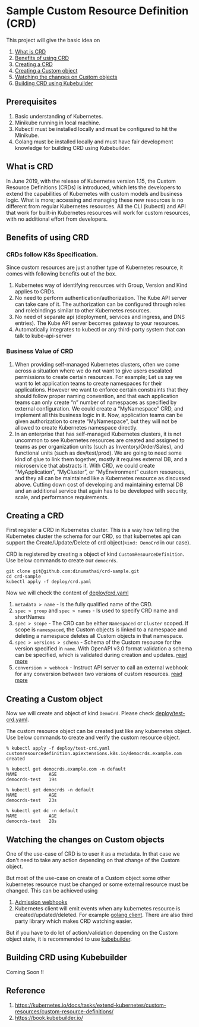 # Sample Custom Resource Definition (CRD)

This project will give the basic idea on 
1. [What is CRD](#what-is-crd)
1. [Benefits of using CRD](#benefits-of-using-crd)
1. [Creating a CRD](#creating-a-crd)
1. [Creating a Custom object](#creating-a-custom-object)
1. [Watching the changes on Custom objects](#watching-the-changes-on-custom-objects)
1. [Building CRD using Kubebuilder](#building-crd-using-kubebuilder)

## Prerequisites
1. Basic understanding of Kubernetes.
1. Minikube running in local machine.
1. Kubectl must be installed locally and must be configured to hit the Minikube.
1. Golang must be installed locally and must have fair development knowledge for building CRD using Kubebuilder.

## What is CRD

In June 2019, with the release of Kubernetes version 1.15, the Custom Resource Definitions (CRDs) is introduced, which lets the developers to extend the capabilities of Kubernetes with custom models and business logic. What is more; accessing and managing these new resources is no different from regular Kubernetes resources. All the CLI (kubectl) and API that work for built-in Kubernetes resources will work for custom resources, with no additional effort from developers.

## Benefits of using CRD

### CRDs follow K8s Specification.

Since custom resources are just another type of Kubernetes resource, it comes with following benefits out of the box.

1. Kubernetes way of identifying resources with Group, Version and Kind applies to CRDs.
1. No need to perform authentication/authorization. The Kube API server can take care of it. The authorization can be configured through roles and rolebindings similar to other Kubernetes resources.
1. No need of separate api (deployment, services and ingress, and DNS entries). The Kube API server becomes gateway to your resources.
1. Automatically integrates to kubectl or any third-party system that can talk to kube-api-server

### Business Value of CRD

1. When providing self-managed Kubernetes clusters, often we come across a situation where we do not want to give users escalated permissions to create certain resources. For example; Let us say we want to let application teams to create namespaces for their applications. However we want to enforce certain constraints that they should follow proper naming convention, and that each application teams can only create “n” number of namespaces as specified by external configuration. We could create a “MyNamespace” CRD, and implement all this business logic in it. Now, application teams can be given authorization to create “MyNamespace”, but they will not be allowed to create Kubernetes namespace directly.
1. In an enterprise that has self-managed Kubernetes clusters, it is not uncommon to see Kubernetes resources are created and assigned to teams as per organization units (such as Inventory/Order/Sales), and functional units (such as dev/test/prod). We are going to need some kind of glue to link them together, mostly it requires external DB, and a microservice that abstracts it. With CRD, we could create “MyApplication”, “MyCluster”, or “MyEnvironment” custom resources, and they all can be maintained like a Kubernetes resource as discussed above. Cutting down cost of developing and maintaining external DB and an additional service that again has to be developed with security, scale, and performance requirements.

## Creating a CRD

First register a CRD in Kubernetes cluster. This is a way how telling the Kubernetes cluster the schema for our CRD, so that kubernetes api can support the Create/Update/Delete of crd object(`kind: DemoCrd` in our case).

CRD is registered by creating a object of kind `CustomResourceDefinition`. Use below commands to create our `democrds`.
```
git clone git@github.com:dinumathai/crd-sample.git
cd crd-sample
kubectl apply -f deploy/crd.yaml
```
Now we will check the content of [deploy/crd.yaml](deploy/crd.yaml)
1. `metadata > name` - Is the fully qualified name of the CRD.
1. `spec > group` and `spec > names` - Is used to specify CRD name and shortNames
1. `spec > scope` -  The CRD can be either  `Namespaced` or `Cluster` scoped. If scope is `namespaced`, the Custom objects is linked to a namespace and deleting a namespace deletes all Custom objects in that namespace.
1. `spec > versions > schema` - Schema of the Custom resource for the version specified in `name`. With OpenAPI v3.0 format validation a schema can be specified, which is validated during creation and updates. [read more](https://kubernetes.io/docs/tasks/extend-kubernetes/custom-resources/custom-resource-definitions/#specifying-a-structural-schema)
1. `conversion > webhook` - Instruct API server to call an external webhook for any conversion between two versions of custom resources. [read more](https://kubernetes.io/docs/tasks/extend-kubernetes/custom-resources/custom-resource-definition-versioning/)

## Creating a Custom object

Now we will create and object of kind `DemoCrd`. Please check [deploy/test-crd.yaml](deploy/test-crd.yaml).

The custom resource object can be created just like any kubernetes object. Use below commands to create and verify the custom resource object.
```
% kubectl apply -f deploy/test-crd.yaml 
customresourcedefinition.apiextensions.k8s.io/democrds.example.com created

% kubectl get democrds.example.com -n default    
NAME            AGE
democrds-test   19s

% kubectl get democrds -n default   
NAME            AGE
democrds-test   23s

% kubectl get dc -n default
NAME            AGE
democrds-test   28s
```
## Watching the changes on Custom objects

One of the use-case of CRD is to user it as a metadata. In that case we don't need to take any action depending on that change of the Custom object.

But most of the use-case on create of a Custom object some other kubernetes resource must be changed or some external resource must be changed. This can be achieved using 
1. [Admission webhooks](https://github.com/dinumathai/admission-webhook-sample)
2. Kubernetes client will emit events when any kubernetes resource is created/updated/deleted. For example [golang client](https://pkg.go.dev/k8s.io/client-go/tools/watch#Until). There are also third party library which makes CRD watching easier.

But if you have to do lot of action/validation depending on the Custom object state, it is recommended to use [kubebuilder](https://github.com/kubernetes-sigs/kubebuilder).

## Building CRD using Kubebuilder

Coming Soon !!

## Reference

1. https://kubernetes.io/docs/tasks/extend-kubernetes/custom-resources/custom-resource-definitions/
1. https://book.kubebuilder.io/